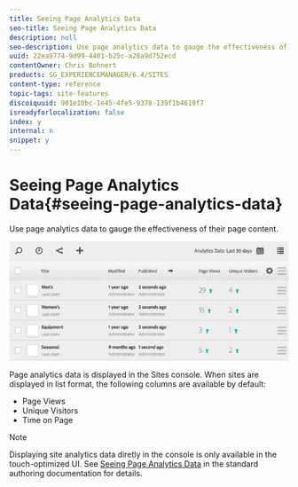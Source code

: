 ```yaml
---
title: Seeing Page Analytics Data
seo-title: Seeing Page Analytics Data
description: null
seo-description: Use page analytics data to gauge the effectiveness of their page content.
uuid: 22ea9774-9d99-4401-b25c-a28a9d752ecd
contentOwner: Chris Bohnert
products: SG_EXPERIENCEMANAGER/6.4/SITES
content-type: reference
topic-tags: site-features
discoiquuid: 901e10bc-1e45-4fe5-9378-139f1b4619f7
isreadyforlocalization: false
index: y
internal: n
snippet: y
---
```


# Seeing Page Analytics Data{#seeing-page-analytics-data}

Use page analytics data to gauge the effectiveness of their page content.

![](assets/chlimage_1-127.png)

Page analytics data is displayed in the Sites console. When sites are displayed in list format, the following columns are available by default:

* Page Views
* Unique Visitors
* Time on Page

>[!NOTE]
>
>Displaying site analytics data diretly in the console is only available in the touch-optimized UI. See [Seeing Page Analytics Data](../../../sites/authoring/using/pa-using.md) in the standard authoring documentation for details.

